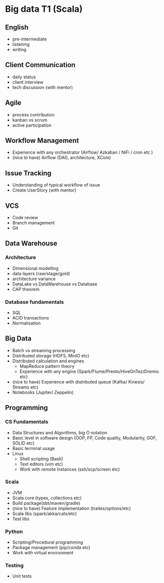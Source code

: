 # Big data T1 (Scala)

## English
-  pre-intermediate
-  listening
-  writing

## Client Communication 
-  daily status
-  client interview
-  tech discussion (with mentor)

## Agile
-  process contribution
-  kanban vs scrum
-  active participation

## Workflow Management
- Experience with any orchestrator (Airflow/ Azkaban / NiFi / cron etc )
- (nice to have) Airflow (DAG, architecture, XCom)
  
## Issue Tracking
-  Understanding of typical workflow of issue
-  Create UserStory (with mentor)

## VCS
-  Code review
-  Branch management
-  Git


## Data Warehouse
### Architecture
- Dimensional modelling
- data layers (raw/stage/gold)
- architecture variance
- DataLake vs DataWarehouse vs Database
- CAP theorem

### Database fundamentals
- SQL 
- ACID transactions
- Normalisation


## Big Data
- Batch vs streaming processing
- Distributed storage (HDFS, MinIO etc)  
- Distributed calculation and engines
  - MapReduce pattern theory
  - Experience with any engine (Spark/Flume/Presto/HiveOnTez/Dremio etc) 
- (nice to have) Experience with distributed queue (Kafka/ Kinesis/ Streams etc)
- Notebooks (Jupiter/ Zeppelin)



## Programming
### CS Fundamentals
- Data Structures and Algorithms, big O notation
- Basic level in software design (OOP, FP, Code quality, Modularity, GOF, SOLID etc)
- Basic terminal usage
- Linux
  - Shell scripting (Bash)
  - Text editors (vim etc)
  - Work with remote instances (ssh/scp/screen etc)
  
### Scala
- JVM
- Scala core (types, collections etc)
- Build package(sbt/maven/gradle)
- (nice to have) Feature implementation (traites/options/etc)
- Scala libs (spark/akka/cats/etc)
- Test libs

### Python
- Scripting/Procedural programming
- Package management (pip/conda etc)
- Work with virtual environment

### Testing
- Unit tests